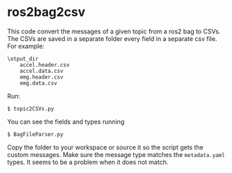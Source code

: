 ros2bag2csv
===========

This code convert the messages of a given topic from a ros2 bag to CSVs.
The CSVs are saved in a separate folder every field in a separate csv file.  
For example:

    \otput_dir
        accel.header.csv
        accel.data.csv
        emg.header.csv
        emg.data.csv

Run:

    $ topic2CSVs.py

You can see the fields and types running

    $ BagFileParser.py
    
Copy the folder to your workspace or source it so the script gets the custom messages.
Make sure the message type matches the `metadata.yaml` types. It seems to be a problem when it does not match.
